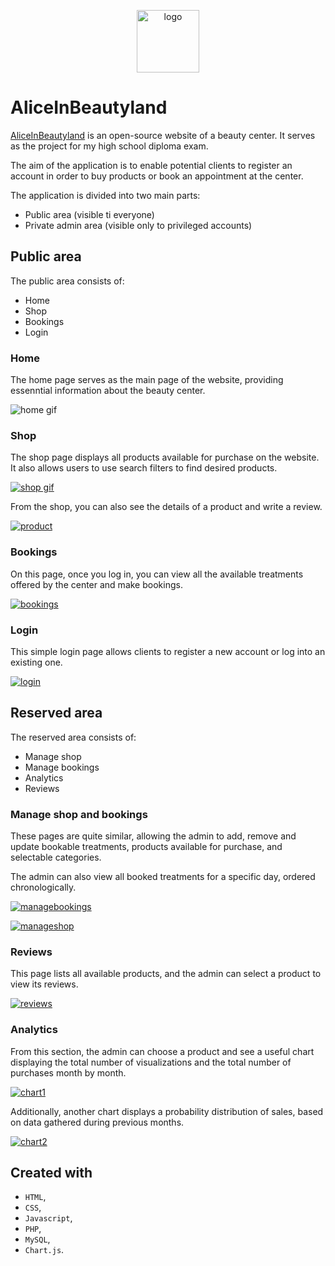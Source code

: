 <p align="center"><a href="#"><img src="app/images/logo.png" title="logo" alt="logo" height="100px" ></a></p>

# AliceInBeautyland

[AliceInBeautyland](https://aliceinbeautyland.altervista.org/) is an open-source website of a beauty center. It serves as the project for my high school diploma exam.

The aim of the application is to enable potential clients to register an account in order to buy products or book an appointment at the center.

The application is divided into two main parts:
* Public area (visible ti everyone)
* Private admin area (visible only to privileged accounts) 

## Public area

The public area consists of:
* Home
* Shop
* Bookings
* Login

### Home
The home page serves as the main page of the website, providing essenntial information about the beauty center.

<a>![home gif](UI-photos/home.gif)</a>

### Shop
The shop page displays all products available for purchase on the website. It also allows users to use search filters to find desired products.

<a href="#">![shop gif](UI-photos/shop.gif)</a>

From the shop, you can also see the details of a product and write a review.

<a href="#"><img src="UI-photos/product.png" title="product" alt="product"></a>

### Bookings

On this page, once you log in, you can view all the available treatments offered by the center and make bookings.

<a href="#"><img src="UI-photos/bookings.png" title="bookings" alt="bookings"></a>

### Login

This simple login page allows clients to register a new account or log into an existing one.

<a href="#"><img src="UI-photos/login.png" title="login" alt="login"></a>

## Reserved area

The reserved area consists of:
* Manage shop
* Manage bookings
* Analytics
* Reviews

### Manage shop and bookings

These pages are quite similar, allowing the admin to add, remove and update bookable treatments, products available for purchase, and selectable categories.

The admin can also view all booked treatments for a specific day, ordered chronologically.

<a href="#"><img src="UI-photos/managebookings.png" title="managebookings" alt="managebookings"></a>

<a href="#"><img src="UI-photos/manageshop.png" title="manageshop" alt="manageshop"></a>

### Reviews

This page lists all available products, and the admin can select a product to view its reviews.

<a href="#"><img src="UI-photos/reviews.png" title="reviews" alt="reviews"></a>

### Analytics

From this section, the admin can choose a product and see a useful chart displaying the total number of visualizations and the total number of purchases month by month.

<a href="#"><img src="UI-photos/chart1.png" title="chart1" alt="chart1"></a>

Additionally, another chart displays a probability distribution of sales, based on data gathered during previous months.

<a href="#"><img src="UI-photos/chart2.png" title="chart2" alt="chart2"></a>

## Created with
* `HTML`,
* `CSS`,
* `Javascript`,
* `PHP`,
* `MySQL`,
* `Chart.js`.
